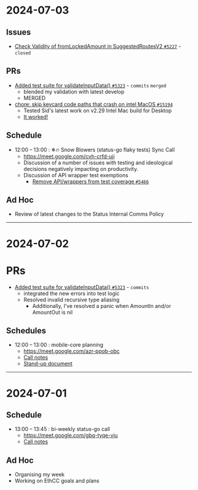 # 2024-07-03

## Issues

- [Check Validity of fromLockedAmount in SuggestedRoutesV2 `#5227`](https://github.com/status-im/status-go/issues/5227) - `closed`

## PRs

- [Added test suite for validateInputData() `#5323`](https://github.com/status-im/status-go/pull/5323) - `commits` `merged`
  - blended my validation with latest develop
  - MERGED
- [chore: skip keycard code paths that crash on intel MacOS `#15194`](https://github.com/status-im/status-desktop/pull/15194)
  - Tested Sid's latest work on v2.29 Intel Mac build for Desktop
  - [It worked!](https://github.com/status-im/status-desktop/pull/15194#issuecomment-2205598645)

## Schedule

- 12:00 – 13:00 : ❄🔥 Snow Blowers (status-go flaky tests) Sync Call
  - https://meet.google.com/cvh-crfd-uji
  - Discussion of a number of issues with testing and ideological decisions negatively impacting on productivity.
  - Discussion of API wrapper test exemptions
    - [Remove API/wrappers from test coverage `#5466`](https://github.com/status-im/status-go/issues/5466)

## Ad Hoc

- Review of latest changes to the Status Internal Comms Policy

---

# 2024-07-02

# PRs

- [Added test suite for validateInputData() `#5323`](https://github.com/status-im/status-go/pull/5323) - `commits`
  - integrated the new errors into test logic
  - Resolved invalid recursive type aliasing 
    - Additionally, I've resolved a panic when AmountIn and/or AmountOut is nil

## Schedules

- 12:00 – 13:00 : mobile-core planning
  - https://meet.google.com/azr-ppob-obc
  - [Call notes](https://www.notion.so/Planning-Call-Notes-4892895dbeff4fdfbb92e7a0b06b3a0eO)
  - [Stand-up document](https://www.notion.so/Week-Beginning-cbcad6aa2c2b4f7886e70ed016088d3a)

---

# 2024-07-01

## Schedule

- 13:00 – 13:45 : bi-weekly status-go call
  - https://meet.google.com/gbq-tyqe-vju
  - [Call notes](https://www.notion.so/status-go-Meeting-Notes-e3d2e2cb2cce46968634ffd673d932ea)

## Ad Hoc

- Organising my week
- Working on EthCC goals and plans
